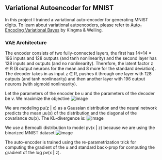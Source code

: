 ## Variational Autoencoder for MNIST
In this project I trained a variational auto-encoder for generating MNIST digits. 
To learn about variational autoencoders, please refer to [Auto-Encoding Variational Bayes](https://arxiv.org/abs/1312.6114) by Kingma & Welling.

### VAE Architecture 
The encoder consists of two fully-connected layers, the first has 14×14 = 196 inputs and 128 outputs (and tanh nonlinearity) and the second layer has 128 inputs and outputs (and no nonlinearity). Therefore, the latent factor z ∈ R (8 output neurons for the mean and 8 more for the standard deviation). The decoder takes in as input z ∈ R, pushes it through one layer with 128 outputs (and tanh nonlinearity) and then another layer with 196 output neurons (with sigmoid nonlinearity).

Let the parameters of the encoder be u and the parameters of the decoder be v. We maximize the objective
![image](https://user-images.githubusercontent.com/38180831/205464260-d2b5d371-5418-44ee-8a78-85890174bacb.png)

We are modeling pu(z | x) as a Gaussian distribution and the neural network predicts the mean µu(x) of the distribution and the diagonal of the covariance σu(x). The KL-divergence is:
 ![image](https://user-images.githubusercontent.com/38180831/205464297-1ddc9aea-b133-4ff2-a5da-be4fc979cee5.png)

We use a Bernoulli distribution to model pv(x | z) because we are using the binarized MNIST dataset
![image](https://user-images.githubusercontent.com/38180831/205464311-14ece9e1-a9c5-439d-a167-31de1c233ef6.png)

The auto-encoder is trained using the re-parametrization trick for computing the gradient of the u and standard back-prop for computing the gradient of the log pv(x | z).
